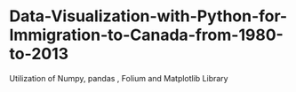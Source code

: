 # Data-Visualization-with-Python-for-Immigration-to-Canada-from-1980-to-2013
Utilization of  Numpy, pandas , Folium and Matplotlib Library
